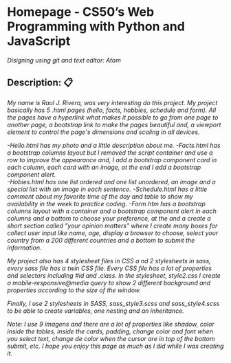 # Homepage - CS50’s Web Programming with Python and JavaScript

_Disigning using git and text editor: Atom_

## Description: 📋

_My name is Raul J. Rivera, was very interesting do this project. My project basically has 5 .html pages (hello, facts, hobbies, schedule and form). All the pages have a hyperlink what makes it possible to go from one page to another page, a bootstrap link to make the pages beautiful and, a <meta> viewport element to control the page's dimensions and scaling in all devices._

_-Hello.html has my photo and a little description about me.
     -Facts.html has a bootstrap columns layout but I removed the script container
      and use a row to improve the appearance and, I add a bootstrap component card in each column, each card with an image, at the end I add a bootstrap component alert.  
     -Hobies.html has one list ordered and one list unordered, an image and a special
      list with an image in each sentence.
     -Schedule.html has a little comment about my favorite time of the day and
      table to show my availability in the week to practice coding.
     -Form.htm has a bootstrap columns layout with a container and a bootstrap component alert in each columns and a bottom to choose your preference, at the and a create  a short section called "your opinion matters" where I create many boxes for collect user input like name, age, display a browser to choose, select your country from a 200 different countries and a bottom to submit the information._

_My project also has 4 stylesheet files in CSS a
    nd 2 stylesheets in sass, every sass file has a twin CSS file. Every CSS file has a lot of properties and selectors including #id and .class.
    In the stylesheet, style2.css I create a mobile-responsive@media query to show 2 different background and properties according to the size of the window._

_Finally, I use 2 stylesheets in SASS, sass_style3.scss and sass_style4.scss to be able to create variables, one nesting and an inheritance._

_Note: I use 9 imagens and there are a lot of properties like shadow, color inside the tables, inside the cards, padding, change color and font when you select text, change de color when the cursor are in top of the bottom submit, etc. I hope you enjoy this page as much as I did while I was creating it._
